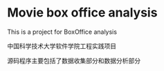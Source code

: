 # Movie box office analysis

This is a project for BoxOffice analysis

中国科学技术大学软件学院工程实践项目

源码程序主要包括了数据收集部分和数据分析部分


